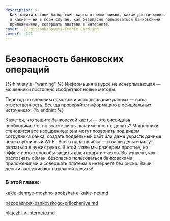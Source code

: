 ```yaml
---
description: >-
  Как защитить свои банковские карты от мошенников, какие данные можно сообщать,
  а какие — ни в коем случае. Как безопасно пользоваться банковскими
  приложениями, совершать платежи в интернете.
cover: ../.gitbook/assets/Credit Card.jpg
coverY: -121
---
```


# Безопасность банковских операций

{% hint style="warning" %}
Информация в курсе не исчерпывающая — мошенники постоянно изобретают новые методы.

Переход по внешним ссылкам и использование данных — ваша ответственность. Всегда проверяйте информацию в официальных источниках.
{% endhint %}

Кажется, что защита банковской карты — это очевидная необходимость, но знаете ли вы, как именно это делать? Мошенники становятся все изощреннее: они могут позвонить под видом сотрудника банка, создать поддельный сайт или даже украсть данные через публичный Wi-Fi. Всего одна ошибка — и ваши деньги могут оказаться в чужих руках. В этой главе мы разберем простые, но эффективные способы защиты ваших карт и счетов. Вы узнаете, как распознать обман, безопасно пользоваться банковскими приложениями и совершать платежи в интернете без риска. Ваши деньги заслуживают надежной защиты!

### В этой главе:

[kakie-dannye-mozhno-soobshat-a-kakie-net.md](kakie-dannye-mozhno-soobshat-a-kakie-net.md "mention")

[bezopasnost-bankovskogo-prilozheniya.md](bezopasnost-bankovskogo-prilozheniya.md "mention")

[platezhi-v-internete.md](platezhi-v-internete.md "mention")
